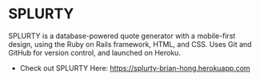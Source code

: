 # SPLURTY

SPLURTY is a database-powered quote generator with a mobile-first design, using the Ruby on Rails framework, HTML, and CSS. Uses Git and GitHub for version control, and launched on Heroku.

- Check out SPLURTY Here: https://splurty-brian-hong.herokuapp.com






 
